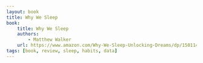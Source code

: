 ```yaml
---
layout: book
title: Why We Sleep
book:
    title: Why We Sleep
    authors: 
        - Matthew Walker
    url: https://www.amazon.com/Why-We-Sleep-Unlocking-Dreams/dp/1501144324
tags: [book, review, sleep, habits, data]
---
```


